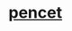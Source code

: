 <!DOCTYPE html>
<html lang="en">
<head>
    <meta charset="UTF-8">
    <meta name="viewport" content="width=device-width, initial-scale=1.0">
    <title>HALLO SAYANG</title>
    <style>
        #photo {
            display: none;
        }
    </style>
    <script>
        function showPhoto() {
            document.getElementById('photo').style.display = 'block';
        }
    </script>
</head>
<body>
    <h1><a href="#" onclick="showPhoto()">pencet</a></h1>
    <img id="photo" src="untukKamu.png" alt="untuk kamu" width="500">
</body>
</html>
